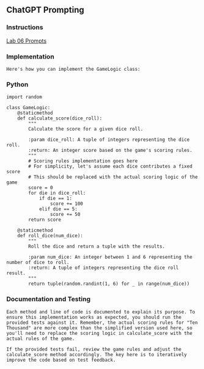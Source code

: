 ## ChatGPT Prompting

### Instructions

[Lab 06 Prompts](https://chat.openai.com/share/4cafcdf5-d21a-4426-957d-bef754a67d53)

### Implementation

    Here's how you can implement the GameLogic class:

### Python

```
import random

class GameLogic:
    @staticmethod
    def calculate_score(dice_roll):
        """
        Calculate the score for a given dice roll.

        :param dice_roll: A tuple of integers representing the dice roll.
        :return: An integer score based on the game's scoring rules.
        """
        # Scoring rules implementation goes here
        # For simplicity, let's assume each dice contributes a fixed score
        # This should be replaced with the actual scoring logic of the game
        score = 0
        for die in dice_roll:
            if die == 1:
                score += 100
            elif die == 5:
                score += 50
        return score

    @staticmethod
    def roll_dice(num_dice):
        """
        Roll the dice and return a tuple with the results.

        :param num_dice: An integer between 1 and 6 representing the number of dice to roll.
        :return: A tuple of integers representing the dice roll result.
        """
        return tuple(random.randint(1, 6) for _ in range(num_dice))

```
### Documentation and Testing

    Each method and line of code is documented to explain its purpose. To ensure this implementation works as expected, you should run the provided tests against it. Remember, the actual scoring rules for "Ten Thousand" are more complex than the simplified version used here, so you'll need to replace the scoring logic in calculate_score with the actual rules of the game.

    If the provided tests fail, review the game rules and adjust the calculate_score method accordingly. The key here is to iteratively improve the code based on test feedback.